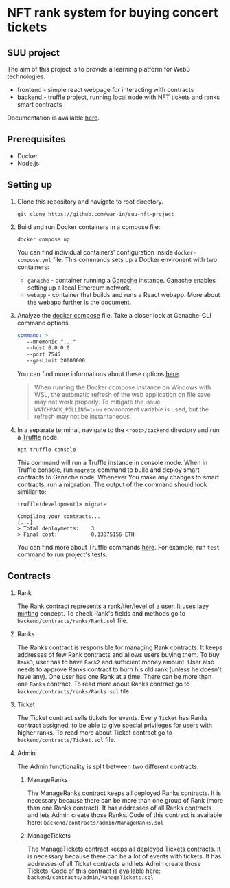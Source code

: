 # NFT rank system for buying concert tickets

## SUU project

The aim of this project is to provide a learning platform for Web3 technologies. 

- frontend - simple react webpage for interacting with contracts
- backend - truffle project, running local node with NFT tickets and ranks smart contracts

Documentation is available [here](https://docs.google.com/document/d/1TLMwFXpCthf7yNgOx3ijIcUjzIAGXIpwliJWbig1XsA/edit).

## Prerequisites

- Docker
- Node.js

## Setting up

1. Clone this repository and navigate to root directory.
   ```
   git clone https://github.com/war-in/suu-nft-project
   ```

1. Build and run Docker containers in a compose file:
   ```
   docker compose up
   ```
   You can find individual containers' configuration inside `docker-compose.yml` file.
   This commands sets up a Docker environent with two containers:
   - `ganache` - container running a [Ganache](https://trufflesuite.com/docs/ganache/) instance. Ganache enables setting up a local Ethereum network.
   - `webapp` - container that builds and runs a React webapp. More about the webapp further is the document.

1. Analyze the [docker compose](./docker-compose.yml) file.
   Take a closer look at Ganache-CLI command options.
   ```yml
   command: >
      --mnemonic "..."
      --host 0.0.0.0
      --port 7545
      --gasLimit 20000000
   ```
   You can find more informations about these options [here](https://trufflesuite.com/docs/ganache/reference/cli-options/).
   
   > When running the Docker compose instance on Windows with WSL, the automatic refresh of the web application on file save may not work properly.
   > To mitigate the issue `WATCHPACK_POLLING=true` environment variable is used, but the refresh may not be instantaneous.

1. In a separate terminal, navigate to the `<root>/backend` directory and run a [Truffle](https://trufflesuite.com/docs/truffle/) node.
   ```
   npx truffle console
   ```
   This command will run a Truffle instance in console mode.
   When in Truffle console, run `migrate` command to build and deploy smart contracts to Ganache node.
   Whenever You make any changes to smart contracts, run a migration.
   The output of the command should look simillar to:
   ```
   truffle(development)> migrate

   Compiling your contracts...
   [...]
   > Total deployments:    3
   > Final cost:           0.13875156 ETH
   ```
   You can find more about Truffle commands [here](https://trufflesuite.com/docs/truffle/reference/command-line-options/).
   For example, run `test` command to run project's tests.

## Contracts

1. Rank

   The Rank contract represents a rank/tier/level of a user. It uses [lazy minting](https://www.alchemy.com/overviews/lazy-minting#:~:text=creates%20the%20NFT.-,What%20is%20lazy%20minting%3F,-Lazy%20minting%20lets) concept. To check Rank's fields and methods go to `backend/contracts/ranks/Rank.sol` file.

1. Ranks

   The Ranks contract is responsible for managing Rank contracts. It keeps addresses of few Rank contracts and allows users buying them.
   To buy `Rank3`, user has to have `Rank2` and sufficient money amount. User also needs to approve Ranks contract to burn his old rank (unless he doesn't have any).
   One user has one Rank at a time. There can be more than one `Ranks` contract.
   To read more about Ranks contract go to `backend/contracts/ranks/Ranks.sol` file.

1. Ticket

   The Ticket contract sells tickets for events. Every `Ticket` has Ranks contract assigned, to be able to give special privileges for users with higher ranks.
   To read more about Ticket contract go to `backend/contracts/Ticket.sol` file.

1. Admin

   The Admin functionality is split between two different contracts.

   1. ManageRanks
   
      The ManageRanks contract keeps all deployed Ranks contracts. It is necessary because there can be more than one group of Rank (more than one Ranks contract).
      It has addresses of all Ranks contracts and lets Admin create those Ranks.
      Code of this contract is available here: `backend/contracts/admin/ManageRanks.sol`

   1. ManageTickets
   
      The ManageTickets contract keeps all deployed Tickets contracts. It is necessary because there can be a lot of events with tickets.
      It has addresses of all Ticket contracts and lets Admin create those Tickets.
      Code of this contract is available here: `backend/contracts/admin/ManageTickets.sol`